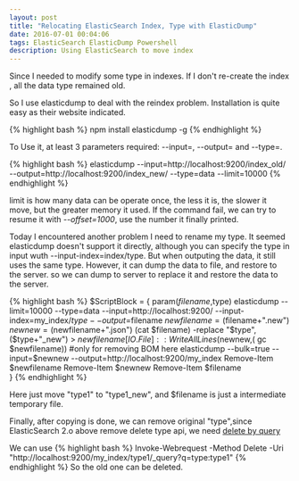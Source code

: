 ```yaml
---
layout: post
title: "Relocating ElasticSearch Index, Type with ElasticDump"
date: 2016-07-01 00:04:06
tags: ElasticSearch ElasticDump Powershell
description: Using ElasticSearch to move index 
---
```


Since I needed to modify some type in indexes. If I don't re-create the index , all the data type remained old.

So I use elasticdump to deal with the reindex problem. Installation is quite easy as their website indicated.

{% highlight bash %}
    npm install elasticdump -g
{% endhighlight %}

To Use it, at least 3 parameters required: --input=, --output= and --type=.

{% highlight bash %}
    elasticdump --input=http://localhost:9200/index_old/  --output=http://localhost:9200/index_new/ --type=data --limit=10000 
{% endhighlight %}

limit is how many data can be operate once, the less it is, the slower it move, but the greater memory it used.
If the command fail, we can try to resume it with *--offset=1000*, use the number it finally printed. 

Today I encountered another problem I need to rename my type. It seemed elasticdump doesn't support it directly, although you can specify the type in input wuth --input-index=index/type. But when outputing the data, it still uses the same type.
However, it can dump the data to file, and restore to the server. so we can dump to server to replace it and restore the data to the server.

{% highlight bash %}
$ScriptBlock = {
   param($filename,$type) 
        elasticdump --limit=10000 --type=data  --input=http://localhost:9200/ --input-index=my_index/$type --output=$filename
        $newfilename= ($filename+".new")
        $newnew= ($newfilename+".json")
        (cat $filename) -replace "$type",($type+"_new")  > $newfilename
        [IO.File]::WriteAllLines($newnew,( gc $newfilename)) #only for removing BOM here
        elasticdump  --bulk=true  --input=$newnew --output=http://localhost:9200/my_index
        Remove-Item $newfilename
        Remove-Item $newnew
        Remove-Item $filename  
}
{% endhighlight %}

Here just move "type1" to "type1_new", and $filename is just a intermediate temporary file. 

Finally, after copying is done, we can remove original "type",since ElasticSearch 2.o above remove delete type api, we need [delete by query](https://www.elastic.co/guide/en/elasticsearch/plugins/current/delete-by-query-usage.html)

We can use 
{% highlight bash %}
    Invoke-Webrequest -Method Delete -Uri "http://localhost:9200/my_index/type1/_query?q=type:type1" 
{% endhighlight %}
So the old one can be deleted.
